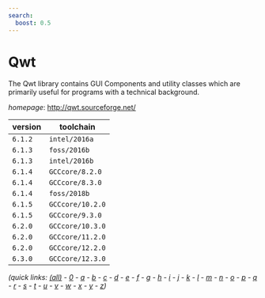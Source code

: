 ```yaml
---
search:
  boost: 0.5
---
```

# Qwt

The Qwt library contains GUI Components and utility classes which are primarily useful for programs  with a technical background.

*homepage*: <http://qwt.sourceforge.net/>

version | toolchain
--------|----------
``6.1.2`` | ``intel/2016a``
``6.1.3`` | ``foss/2016b``
``6.1.3`` | ``intel/2016b``
``6.1.4`` | ``GCCcore/8.2.0``
``6.1.4`` | ``GCCcore/8.3.0``
``6.1.4`` | ``foss/2018b``
``6.1.5`` | ``GCCcore/10.2.0``
``6.1.5`` | ``GCCcore/9.3.0``
``6.2.0`` | ``GCCcore/10.3.0``
``6.2.0`` | ``GCCcore/11.2.0``
``6.2.0`` | ``GCCcore/12.2.0``
``6.3.0`` | ``GCCcore/12.3.0``


*(quick links: [(all)](../index.md) - [0](../0/index.md) - [a](../a/index.md) - [b](../b/index.md) - [c](../c/index.md) - [d](../d/index.md) - [e](../e/index.md) - [f](../f/index.md) - [g](../g/index.md) - [h](../h/index.md) - [i](../i/index.md) - [j](../j/index.md) - [k](../k/index.md) - [l](../l/index.md) - [m](../m/index.md) - [n](../n/index.md) - [o](../o/index.md) - [p](../p/index.md) - [q](../q/index.md) - [r](../r/index.md) - [s](../s/index.md) - [t](../t/index.md) - [u](../u/index.md) - [v](../v/index.md) - [w](../w/index.md) - [x](../x/index.md) - [y](../y/index.md) - [z](../z/index.md))*

